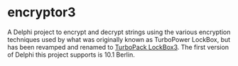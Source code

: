 # encryptor3
A Delphi project to encrypt and decrypt strings using the various encryption techniques used by what was originally known as TurboPower LockBox, but has been revamped and renamed to [TurboPack LockBox3](https://github.com/TurboPack/LockBox3). The first version of Delphi this project supports is 10.1 Berlin.
